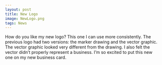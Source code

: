 ```yaml
---
layout: post
title: New Logo
image: NewLogo.png
tags: News
---
```

How do you like my new logo? This one I can use more consistently. The previous logo had two versions: the marker drawing and the vector graphic. The vector graphic looked very different from the drawing. I also felt the vector didn’t properly represent a business. I’m so excited to put this new one on my new business card.  
